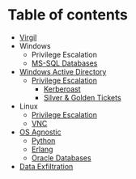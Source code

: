 # Table of contents

* [Virgil](README.md)
* Windows
  * Privilege Escalation
  * [MS-SQL Databases](windows/ms-sql-databases.md)
* [Windows Active Directory](windows-active-directory/README.md)
  * [Privilege Escalation](windows-active-directory/privilege-escalation/README.md)
    * [Kerberoast](windows-active-directory/privilege-escalation/kerberoast.md)
    * [Silver & Golden Tickets](windows-active-directory/privilege-escalation/silver-and-golden-tickets.md)
* Linux
  * [Privilege Escalation](linux/privilege-escalation.md)
  * [VNC](linux/vnc.md)
* [OS Agnostic](os-agnostic/README.md)
  * [Python](os-agnostic/python.md)
  * [Erlang](os-agnostic/erlang.md)
  * [Oracle Databases](os-agnostic/oracle-databases.md)
* [Data Exfiltration](data-exfiltration.md)

